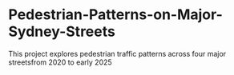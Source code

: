 # Pedestrian-Patterns-on-Major-Sydney-Streets
This project explores pedestrian traffic patterns across four major streetsfrom 2020 to early 2025
